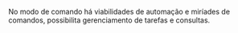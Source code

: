 No modo de comando há viabilidades de automação e miríades de comandos, possibilita gerenciamento de tarefas e consultas.  